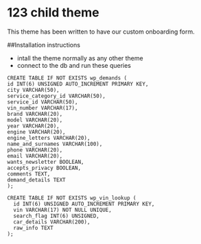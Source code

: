# 123 child theme
This theme has been written to have our custom onboarding form.

##Installation instructions
- intall the theme normally as any other theme
- connect to the db and run these queries
```
CREATE TABLE IF NOT EXISTS wp_demands (
id INT(6) UNSIGNED AUTO_INCREMENT PRIMARY KEY,
city VARCHAR(50),
service_category_id VARCHAR(50),
service_id VARCHAR(50),
vin_number VARCHAR(17),
brand VARCHAR(20),
model VARCHAR(20),
year VARCHAR(20),
engine VARCHAR(20),
engine_letters VARCHAR(20),
name_and_surnames VARCHAR(100),
phone VARCHAR(20),
email VARCHAR(20),
wants_newsletter BOOLEAN,
accepts_privacy BOOLEAN,
comments TEXT,
demand_details TEXT
);

CREATE TABLE IF NOT EXISTS wp_vin_lookup (
  id INT(6) UNSIGNED AUTO_INCREMENT PRIMARY KEY,
  vin VARCHAR(17) NOT NULL UNIQUE,
  search_flag INT(6) UNSIGNED,
  car_details VARCHAR(200),
  raw_info TEXT
);

```